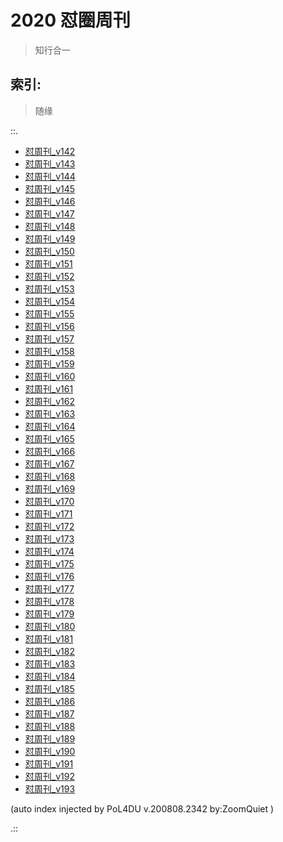 # 2020 怼圈周刊
> 知行合一

## 索引:
> 随缘

::.

- [ 怼周刊_v142](142w.md)
- [ 怼周刊_v143](143w.md)
- [ 怼周刊_v144](144w.md)
- [ 怼周刊_v145](145w.md)
- [ 怼周刊_v146](146w.md)
- [ 怼周刊_v147](147w.md)
- [ 怼周刊_v148](148w.md)
- [ 怼周刊_v149](149w.md)
- [ 怼周刊_v150](150w.md)
- [ 怼周刊_v151](151w.md)
- [ 怼周刊_v152](152w.md)
- [ 怼周刊_v153](153w.md)
- [ 怼周刊_v154](154w.md)
- [ 怼周刊_v155](155w.md)
- [ 怼周刊_v156](156w.md)
- [ 怼周刊_v157](157w.md)
- [ 怼周刊_v158](158w.md)
- [ 怼周刊_v159](159w.md)
- [ 怼周刊_v160](160w.md)
- [ 怼周刊_v161](161w.md)
- [ 怼周刊_v162](162w.md)
- [ 怼周刊_v163](163w.md)
- [ 怼周刊_v164](164w.md)
- [ 怼周刊_v165](165w.md)
- [ 怼周刊_v166](166w.md)
- [ 怼周刊_v167](167w.md)
- [ 怼周刊_v168](168w.md)
- [ 怼周刊_v169](169w.md)
- [ 怼周刊_v170](170w.md)
- [ 怼周刊_v171](171w.md)
- [ 怼周刊_v172](172w.md)
- [ 怼周刊_v173](173w.md)
- [ 怼周刊_v174](174w.md)
- [ 怼周刊_v175](175w.md)
- [ 怼周刊_v176](176w.md)
- [ 怼周刊_v177](177w.md)
- [ 怼周刊_v178](178w.md)
- [ 怼周刊_v179](179w.md)
- [ 怼周刊_v180](180w.md)
- [ 怼周刊_v181](181w.md)
- [ 怼周刊_v182](182w.md)
- [ 怼周刊_v183](183w.md)
- [ 怼周刊_v184](184w.md)
- [ 怼周刊_v185](185w.md)
- [ 怼周刊_v186](186w.md)
- [ 怼周刊_v187](187w.md)
- [ 怼周刊_v188](188w.md)
- [ 怼周刊_v189](189w.md)
- [ 怼周刊_v190](190w.md)
- [ 怼周刊_v191](191w.md)
- [ 怼周刊_v192](192w.md)
- [ 怼周刊_v193](193w.md)

(auto index injected by 
PoL4DU v.200808.2342 by:ZoomQuiet
)

.::


